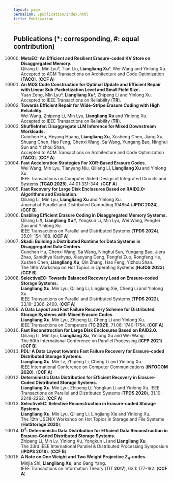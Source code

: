 ```yaml
---
layout: page
permalink: /publication/index.html
title: Publication
---
```


Publications (\*: corresponding, #: equal contribution)
----------
10000. **MetaEC: An Efficient and Resilient Erasure-coded KV Store on Disaggregated Memory.** <br>
   Qiliang Li, Min Lyu\*, Tian Liu, **Liangliang Xu**\*, Wei Wang and Yinlong Xu.  <br>
   Accepted to ACM Transactions on Architecture and Code Optimization (**TACO**). (**CCF A**)
10000. **An MDS Code Construction for Optimal Update and Efficient Repair with Linear Sub-Packetization Level and Small Field Size.** <br>
   Yuan Zeng, Min Lyu\*, **Liangliang Xu**\*, Zhipeng Li and Yinlong Xu. <br>
   Accepted to IEEE Transactions on Reliability (**TR**).
10000. **Towards Efficient Repair for Wide-Stripe Erasure Coding with High Reliability.** <br>
   Wei Wang, Zhipeng Li, Min Lyu, **Liangliang Xu** and Yinlong Xu. <br>
   Accepted to IEEE Transactions on Reliability (**TR**).
10000. **ShuffleInfer: Disaggregate LLM Inference for Mixed Downstream Workloads.** <br>
   Cunchen Hu, Heyang Huang, **Liangliang Xu**, Xusheng Chen, Jiang Xu, Shuang Chen, Hao Feng, Chenxi Wang, Sa Wang, Yungang Bao, Ninghui Sun and Yizhou Shan.  <br>
   Accepted to ACM Transactions on Architecture and Code Optimization (**TACO**). (**CCF A**)
10000. **Fast Acceleration Strategies For XOR-Based Erasure Codes.** <br>
   Wei Wang, Min Lyu, Tianyang Niu, Qiliang Li, **Liangliang Xu** and Yinlong Xu. <br>
   IEEE Transactions on Computer-Aided Design of Integrated Circuits and Systems (**TCAD 2025**), 44.01:331-344. (**CCF A**)
10000. **Fast Recovery for Large Disk Enclosures Based on RAID2.0: Algorithms and Evaluation.** <br>
   Qiliang Li, Min Lyu, **Liangliang Xu** and Yinlong Xu. <br>
   Journal of Parallel and Distributed Computing 104854 (**JPDC 2024**). (**CCF B**)
10000. **Enabling Efficient Erasure Coding in Disaggregated Memory Systems.** <br>
   Qiliang Li#, **Liangliang Xu**#, Yongkun Li, Min Lyu,  Wei Wang, Pengfei Zuo and Yinlong Xu.<br>
   IEEE Transactions on Parallel and Distributed Systems (**TPDS 2024**), 35.01: 154-168. (**CCF A**)
10000. **Skadi: Building a Distributed Runtime for Data Systems in Disaggregated Data Centers.** <br>
   Cunchen Hu, Chenxi Wang, Sa Wang, Ninghui Sun, Yungang Bao, Jieru Zhao, Sanidhya Kashyap, Xiaoyang Deng, Pengfei Zuo, Rongfeng He, Xushen Chen, **Liangliang Xu**, Qin Zhang, Hao Feng, Yizhou Shan. <br>
   The 19th Workshop on Hot Topics in Operating Systems (**HotOS 2023**). (**CCF B**)
10000. **SelectiveEC: Towards Balanced Recovery Load on Erasure-coded Storage Systems.** <br>
   **Liangliang Xu**, Min Lyu, Qiliang Li, Lingjiang Xie, Cheng Li and Yinlong Xu. <br>
   IEEE Transactions on Parallel and Distributed Systems (**TPDS 2022**), 33.10: 2386-2400. (**CCF A**)
10000. **A Data Layout and Fast Failure Recovery Scheme for Distributed Storage Systems with Mixed Erasure Codes.** <br>
   **Liangliang Xu**, Min Lyu, Zhipeng Li, Cheng Li and Yinlong Xu. <br>
   IEEE Transactions on Computers (**TC 2021**), 71.08: 1740-1754. (**CCF A**)
10000. **Fast Reconstruction for Large Disk Enclosures Based on RAID2.0.** <br>
   Qiliang Li, Min Lyu, **Liangliang Xu**, Yinlong Xu and Wei Wang. <br>
   The 50th International Conference on Parallel Processing (**ICPP 2021**). (**CCF B**)
10000. **PDL: A Data Layout towards Fast Failure Recovery for Erasure-coded Distributed Storage Systems.** <br>
   **Liangliang Xu**, Min Lv, Zhipeng Li, Cheng Li and Yinlong Xu. <br>
   IEEE International Conference on Computer Communications (**INFOCOM 2020**). (**CCF A**)
10000. **Deterministic Data Distribution for Efficient Recovery in Erasure-Coded Distributed Storage Systems.** <br>
   **Liangliang Xu**, Min Lyu, Zhipeng Li, Yongkun Li and Yinlong Xu.
   IEEE Transactions on Parallel and Distributed Systems (**TPDS 2020**), 31.10: 2248-2262. (**CCF A**)
10000. **SelectiveEC: Selective Reconstruction in Erasure-coded Storage Systems.**<br>
   **Liangliang Xu**, Min Lyu, Qiliang Li, Lingjiang Xie and Yinlong Xu. <br>
   The 12th USENIX Workshop on Hot Topics in Storage and File Systems (**HotStorage 2020**).
10000. **D<sup>3</sup>: Deterministic Data Distribution for Efficient Data Reconstruction in Erasure-Coded Distributed Storage Systems.** <br> 
   Zhipeng Li, Min Lv, Yinlong Xu, Yongkun Li and **Liangliang Xu**. <br>
   The 33rd IEEE International Parallel & Distributed Processing Symposium (**IPDPS 2019**). (**CCF B**)
10000. **A Note on One Weight and Two Weight Projective Z<sub>4</sub>-codes.**   <br>
   Minjia Shi, **Liangliang Xu**, and Gang Yang. <br>
   IEEE Transactions on Information Theory (**TIT 2017**), 63.1: 177-182. (**CCF A**)










<!-- 12. **Towards Fast Erasure Coding at Register Efficiency.** 
   Wei Wang, Yongkun Li, Min Lyu, Tianyang Niu, **Liangliang Xu**, Qiliang Li and Yinlong Xu.
   ISCA 2024 Under Review. -->

<!-- 14. **Repair-Efficient MDS Code Constructions with Linear Sub-Packetization  Level and Small Field Size.** 
   Yuan Zeng, Min Lyu, **Liangliang Xu** and YinLong Xu.
   ISIT 2024 Under Review. -->